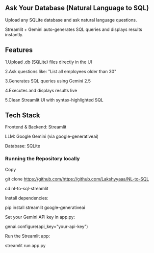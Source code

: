 ## Ask Your Database (Natural Language to SQL)
Upload any SQLite database and ask natural language questions.

Streamlit + Gemini auto-generates SQL queries and displays results instantly.

## Features
1.Upload .db (SQLite) files directly in the UI

2.Ask questions like: "List all employees older than 30"

3.Generates SQL queries using Gemini 2.5

4.Executes and displays results live

5.Clean Streamlit UI with syntax-highlighted SQL


## Tech Stack
Frontend & Backend: Streamlit 

LLM: Google Gemini (via google-generativeai)

Database: SQLite

### Running the Repository locally

Copy

git clone https://github.com/https://github.com/Lakshyyaaa/NL-to-SQL

cd nl-to-sql-streamlit

Install dependencies:

pip install streamlit google-generativeai

Set your Gemini API key in app.py:

genai.configure(api_key="your-api-key")

Run the Streamlit app:

streamlit run app.py
